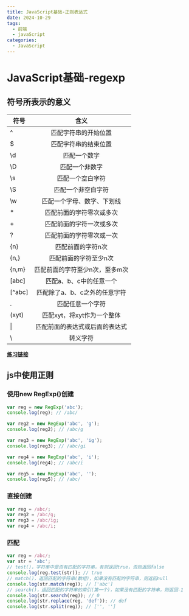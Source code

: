 ```yaml
---
title: JavaScript基础-正则表达式
date: 2024-10-29
tags:
  - 前端
  - javaScript
categories:
  - JavaScript
---
```


# JavaScript基础-regexp

## 符号所表示的意义
符号 | 含义
--- | :---:
^ | 匹配字符串的开始位置
$ | 匹配字符串的结束位置
\d | 匹配一个数字
\D | 匹配一个非数字
\s | 匹配一个空白字符
\S | 匹配一个非空白字符
\w | 匹配一个字母、数字、下划线
\* | 匹配前面的字符零次或多次
\+ | 匹配前面的字符一次或多次
? | 匹配前面的字符零次或一次
{n} | 匹配前面的字符n次
{n,} | 匹配前面的字符至少n次
{n,m} | 匹配前面的字符至少n次，至多m次
[abc] | 匹配a、b、c中的任意一个
[^abc] | 匹配除了a、b、c之外的任意字符
. | 匹配任意一个字符
(xyt) | 匹配xyt，将xyt作为一个整体
\| | 匹配前面的表达式或后面的表达式
\ | 转义字符

**[练习链接](https://regex101.com/r/wL3xtE/1)**


## js中使用正则
### 使用new RegExp()创建
```js
var reg = new RegExp('abc');
console.log(reg); // /abc/

var reg2 = new RegExp('abc', 'g');
console.log(reg2); // /abc/g

var reg3 = new RegExp('abc', 'ig');
console.log(reg3); // /abc/gi

var reg4 = new RegExp('abc', 'i');
console.log(reg4); // /abc/i

var reg5 = new RegExp('abc', '');
console.log(reg5); // /abc/
```

### 直接创建
```js
var reg = /abc/;
var reg2 = /abc/g;
var reg3 = /abc/ig;
var reg4 = /abc/i;
```

### 匹配
```js
var reg = /abc/;
var str = 'abc';
// test()，字符串中是否有匹配的字符串，有则返回true，否则返回false
console.log(reg.test(str)); // true
// match()，返回匹配的字符串(数组)，如果没有匹配的字符串，则返回null
console.log(str.match(reg)); // ['abc']
// search()，返回匹配的字符串的索引(第一个)，如果没有匹配的字符串，则返回-1
console.log(str.search(reg)); // 0
console.log(str.replace(reg, 'def')); // def
console.log(str.split(reg)); // ['', '']
```

